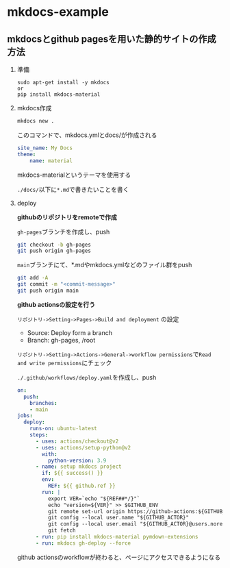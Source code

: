 # mkdocs-example

## mkdocsとgithub pagesを用いた静的サイトの作成方法

1. 準備

    ```
    sudo apt-get install -y mkdocs
    or
    pip install mkdocs-material
    ```

2. mkdocs作成

    ```sh
    mkdocs new .
    ```
    このコマンドで、mkdocs.ymlとdocs/が作成される

    ```yml
    site_name: My Docs
    theme:
        name: material
    ```
    mkdocs-materialというテーマを使用する

    `./docs/`以下に`*.md`で書きたいことを書く

3. deploy

    **githubのリポジトリをremoteで作成**

    `gh-pages`ブランチを作成し、push
    ```sh
    git checkout -b gh-pages
    git push origin gh-pages
    ```

    `main`ブランチにて、*.mdやmkdocs.ymlなどのファイル群をpush
    ```sh
    git add -A
    git commit -m "<commit-message>"
    git push origin main
    ```

    **github actionsの設定を行う**

    `リポジトリ->Setting->Pages->Build and deployment` の設定

    - Source: Deploy form a branch
    - Branch: gh-pages, /root
    
    `リポジトリ->Setting->Actions->General->workflow permissions`で`Read and write permissions`にチェック

    `./.github/workflows/deploy.yaml`を作成し、push
    ```yaml
    on:
      push:
        branches:
        - main
    jobs:
      deploy:
        runs-on: ubuntu-latest
        steps:
          - uses: actions/checkout@v2
          - uses: actions/setup-python@v2
            with:
              python-version: 3.9
          - name: setup mkdocs project
            if: ${{ success() }}
            env:
              REF: ${{ github.ref }}
            run: |
              export VER=`echo "${REF##*/}"`
              echo "version=${VER}" >> $GITHUB_ENV
              git remote set-url origin https://github-actions:${GITHUB_TOKEN}@github.com/${GITHUB_REPOSITORY}
              git config --local user.name "${GITHUB_ACTOR}"
              git config --local user.email "${GITHUB_ACTOR}@users.noreply.github.com"
              git fetch
          - run: pip install mkdocs-material pymdown-extensions
          - run: mkdocs gh-deploy --force
    ```

    github actionsのworkflowが終わると、ページにアクセスできるようになる
